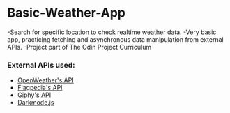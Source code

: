 # Basic-Weather-App

-Search for specific location to check realtime weather data.
-Very basic app, practicing fetching and asynchronous data manipulation from external APIs.
-Project part of The Odin Project Curriculum

### External APIs used:

<!-- BLOG-POST-LIST:START -->
<!-- BLOG-POST-LIST:END -->

- [ OpenWeather's API ](https://openweathermap.org/api)
- [Flagpedia's API](https://flagpedia.net/download/api )
- [Giphy's API](https://developers.giphy.com/docs/api/ )
- [ Darkmode.js](https://github.com/sandoche/Darkmode.js)
